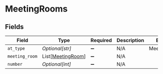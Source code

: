 # MeetingRooms


## Fields

| Field                                                   | Type                                                    | Required                                                | Description                                             | Example                                                 |
| ------------------------------------------------------- | ------------------------------------------------------- | ------------------------------------------------------- | ------------------------------------------------------- | ------------------------------------------------------- |
| `at_type`                                               | *Optional[str]*                                         | :heavy_minus_sign:                                      | N/A                                                     | MeetingRooms                                            |
| `meeting_room`                                          | List[[MeetingRoom](../../models/shared/meetingroom.md)] | :heavy_minus_sign:                                      | N/A                                                     |                                                         |
| `number`                                                | *Optional[int]*                                         | :heavy_minus_sign:                                      | N/A                                                     |                                                         |